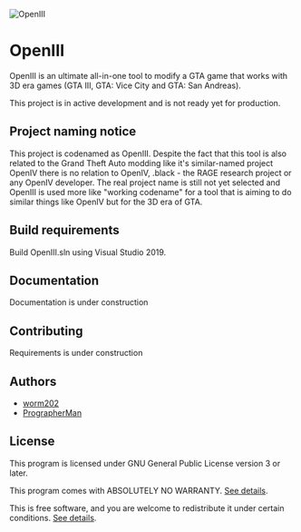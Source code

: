 ![OpenIII](https://github.com/worm202/OpenIII/blob/master/OpenIII/Resources/cover.png)

# OpenIII
OpenIII is an ultimate all-in-one tool to modify a GTA game that works with 3D era games (GTA III, GTA: Vice City and GTA: San Andreas).

This project is in active development and is not ready yet for production.

## Project naming notice
This project is codenamed as OpenIII. Despite the fact that this tool is also related to the Grand Theft Auto modding like it's similar-named project OpenIV there is no relation to OpenIV, .black - the RAGE research project or any OpenIV developer. The real project name is still not yet selected and OpenIII is used more like "working codename" for a tool that is aiming to do similar things like OpenIV but for the 3D era of GTA.

## Build requirements
Build OpenIII.sln using Visual Studio 2019.

## Documentation
Documentation is under construction

## Contributing
Requirements is under construction

## Authors
+ [worm202](https://github.com/worm202)
+ [PrographerMan](https://github.com/PrographerMan)

## License
This program is licensed under GNU General Public License version 3 or later.

This program comes with ABSOLUTELY NO WARRANTY. [See details](https://www.gnu.org/licenses/gpl-3.0.html#section15).

This is free software, and you are welcome to redistribute it under certain conditions. [See details](https://www.gnu.org/licenses/gpl-3.0.html).
